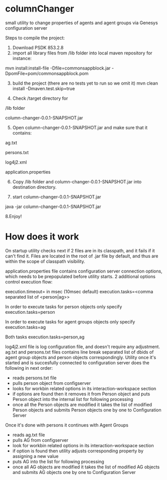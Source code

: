# columnChanger
small utility to change properties of agents and agent groups via Genesys configuration server

Steps to compile the project:

1. Download PSDK 853.2.8
2. import all library files from /lib folder into local maven repository
for instance:

mvn install:install-file -Dfile=commonsappblock.jar -DpomFile=pom/commonsappblock.pom

3. build the project (there are no tests yet to run so we omit it) 
mvn clean install -Dmaven.test.skip=true

4. Check /target directory for 

/lib folder

column-changer-0.0.1-SNAPSHOT.jar 

5. Open column-changer-0.0.1-SNAPSHOT.jar and make sure that it contains:

ag.txt

persons.txt

log4j2.xml

application.properties

6. Copy /lib folder and column-changer-0.0.1-SNAPSHOT.jar into destination directory.

7. start column-changer-0.0.1-SNAPSHOT.jar

java -jar column-changer-0.0.1-SNAPSHOT.jar 

8.Enjoy!


How does it work
=================

On startup utility checks next if 2 files are in its classpath, and it fails if it can't find it.
Files are located in the root of .jar file by default, and thus are within the scope of classpath visibility.

application.properties file contains configuration server connection options, which needs to be prepopulated before utility starts.
2 additional options control execution flow:

execution.timeout=<int> in msec (10msec default)
execution.tasks=<comma separated list of <person|ag>>
  
In order to execute tasks for person objects only specify 
execution.tasks=person

In order to execute tasks for agent groups objects only specify
execution.tasks=ag

Both tasks
execution.tasks=person,ag


log4j2.xml file is log configuration file, and doesn't require any adjustment.
ag.txt and persons.txt files contains line break separated list of dbids of agent group objects and person objects correspondingly.
Utility once it's started and is succesfully connected to configuration server does the following in next order:
- reads persons.txt file
- pulls person object from configserver
- looks for workbin related options in its interaction-workspace section
- if options are found then it removes it from Person object and puts Person object into the internal list for following processing
- once all the Person objects are modified it takes the list of modified Person objects and submits Person objects one by one to Configuration Server

Once it's done with persons it continues with Agent Groups
- reads ag.txt file
- pulls AG from configserver
- look for workbin related options in its interaction-workspace section
- if option is found then utility adjusts corresponding property by assigning a new value
- puts AG into the list for following processing
- once all AG objects are modified it takes the list of modified AG objects and submits AG objects one by one to Configuration Server 
